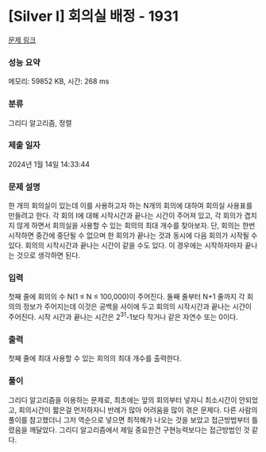 # [Silver I] 회의실 배정 - 1931 

[문제 링크](https://www.acmicpc.net/problem/1931) 

### 성능 요약

메모리: 59852 KB, 시간: 268 ms

### 분류

그리디 알고리즘, 정렬

### 제출 일자

2024년 1월 14일 14:33:44

### 문제 설명

<p>한 개의 회의실이 있는데 이를 사용하고자 하는 N개의 회의에 대하여 회의실 사용표를 만들려고 한다. 각 회의 I에 대해 시작시간과 끝나는 시간이 주어져 있고, 각 회의가 겹치지 않게 하면서 회의실을 사용할 수 있는 회의의 최대 개수를 찾아보자. 단, 회의는 한번 시작하면 중간에 중단될 수 없으며 한 회의가 끝나는 것과 동시에 다음 회의가 시작될 수 있다. 회의의 시작시간과 끝나는 시간이 같을 수도 있다. 이 경우에는 시작하자마자 끝나는 것으로 생각하면 된다.</p>

### 입력 

 <p>첫째 줄에 회의의 수 N(1 ≤ N ≤ 100,000)이 주어진다. 둘째 줄부터 N+1 줄까지 각 회의의 정보가 주어지는데 이것은 공백을 사이에 두고 회의의 시작시간과 끝나는 시간이 주어진다. 시작 시간과 끝나는 시간은 2<sup>31</sup>-1보다 작거나 같은 자연수 또는 0이다.</p>

### 출력 

 <p>첫째 줄에 최대 사용할 수 있는 회의의 최대 개수를 출력한다.</p>

### 풀이

<p>그리디 알고리즘을 이용하는 문제로, 최초에는 앞의 회의부터 넣자니 최소시간이 안되었고, 회의시간이 짧은걸 먼저하자니 반례가 많아 어려움을 많이 겪은 문제다. 다른 사람의 풀이를 참고했더니 그저 역순으로 넣으면 최적해가 나오는 것을 보았고 접근방법부터 틀렸음을 깨달았다. 그리디 알고리즘에서 제일 중요한건 구현능력보다는 접근방법인 것 같다. </p>
